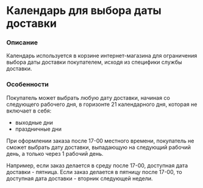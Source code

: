 # Календарь для выбора даты доставки

### Описание
Календарь используется в корзине интернет-магазина для ограничения выбора даты доставки покупателем, исходя из специфики службы доставки.

### Особенности
Покупатель может выбрать любую дату доставки, начиная со следующего рабочего дня, в горизонте 21 календарного дня, которая не включает в себя:
- выходные дни
- праздничные дни

При оформлении заказа после 17-00 местного времени, покупатель не сможет выбрать дату доставки, выпадающую на следующий рабочий день, а только через 1 рабочий день.

Например, если заказ делается в среду после 17-00, доступная дата доставки - пятница.
Если заказ делается в пятницу после 17-00, то доступная дата доставки - вторник следующей недели.
